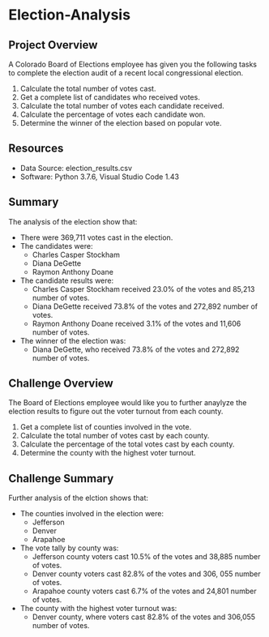 # Election-Analysis

## Project Overview
A Colorado Board of Elections employee has given you the following tasks to complete the election audit of a recent local congressional election.

1. Calculate the total number of votes cast.
2. Get a complete list of candidates who received votes.
3. Calculate the total number of votes each candidate received.
4. Calculate the percentage of votes each candidate won.
5. Determine the winner of the election based on popular vote.

## Resources
- Data Source: election_results.csv
- Software: Python 3.7.6, Visual Studio Code 1.43

## Summary
The analysis of the election show that:
- There were 369,711 votes cast in the election.
- The candidates were:
    - Charles Casper Stockham
    - Diana DeGette
    - Raymon Anthony Doane
 - The candidate results were:
    - Charles Casper Stockham received 23.0% of the votes and 85,213 number of votes.
    - Diana DeGette received 73.8% of the votes and 272,892 number of votes.
    - Raymon Anthony Doane received 3.1% of the votes and 11,606 number of votes.
 - The winner of the election was:
    - Diana DeGette, who received 73.8% of the votes and 272,892 number of votes.

## Challenge Overview
The Board of Elections employee would like you to further anaylyze the election results to figure out the voter turnout from each county.

1. Get a complete list of counties involved in the vote.
2. Calculate the total number of votes cast by each county.
3. Calculate the percentage of the total votes cast by each county.
4. Determine the county with the highest voter turnout.

## Challenge Summary
Further analysis of the elction shows that:
- The counties involved in the election were:
     - Jefferson
     - Denver
     - Arapahoe
- The vote tally by county was:
     - Jefferson county voters cast 10.5% of the votes and 38,885 number of votes.
     - Denver county voters cast 82.8% of the votes and 306, 055 number of votes.
     - Arapahoe county voters cast 6.7% of the votes and 24,801 number of votes.
- The county with the highest voter turnout was:
     - Denver county, where voters cast 82.8% of the votes and 306,055 number of votes.

